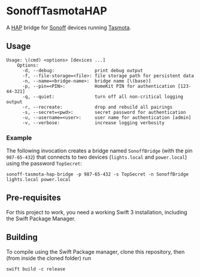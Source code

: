 # SonoffTasmotaHAP

A [HAP](https://github.com/Bouke/HAP) bridge for [Sonoff](https://www.itead.cc/smart-home.html) devices running [Tasmota](https://github.com/arendst/Sonoff-Tasmota).

## Usage
```
Usage: \(cmd) <options> [devices ...]
    Options:
      -d, --debug:               print debug output
      -f, --file-storage=<file>: file storage path for persistent data
      -n, --name=<bridge-name>:  bridge name [\(base)]
      -p, --pin=<PIN>:           HomeKit PIN for authentication [123-44-321]
      -q, --quiet:               turn off all non-critical logging output
      -r, --recreate:            drop and rebuild all pairings
      -s, --secret=<pwd>:        secret password for authentication
      -u, --username=<user>:     user name for authentication [admin]
      -v, --verbose:             increase logging verbosity
```

### Example

The following invocation creates a bridge named `SonoffBridge` (with the pin `987-65-432`) that connects to two devices (`lights.local` and `power.local`) using the password `TopSecret`:
```
sonoff-tasmota-hap-bridge -p 987-65-432 -s TopSecret -n SonoffBridge lights.local power.local
```

## Pre-requisites

For this project to work, you need a working Swift 3 installation, including the Swift Package Manager.

## Building

To compile using the Swift Package manager, clone this repository, then (from inside the cloned folder) run
```
swift build -c release
```